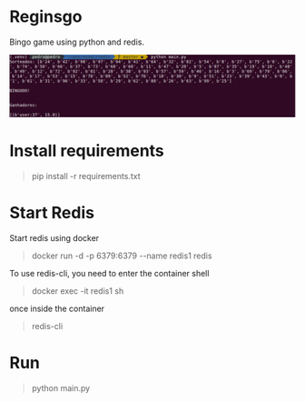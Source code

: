 # Reginsgo

Bingo game using python and redis.

![](game.png)

# Install requirements

> pip install -r requirements.txt

# Start Redis

Start redis using docker

> docker run -d -p 6379:6379 --name redis1 redis                                                                                                                                         


To use redis-cli, you need to enter the container shell

> docker exec -it redis1 sh   

once inside the container

> redis-cli 

# Run 

> python main.py